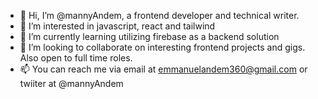 - 👋 Hi, I’m @mannyAndem, a frontend developer and technical writer.
- 👀 I’m interested in javascript, react and tailwind
- 🌱 I’m currently learning utilizing firebase as a backend solution
- 💞️ I’m looking to collaborate on interesting frontend projects and gigs. Also open to full time roles.
- 📫 You can reach me via email at emmanuelandem360@gmail.com or twiiter at @mannyAndem


